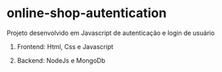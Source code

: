 # online-shop-autentication
Projeto desenvolvido em Javascript de autenticação e login de usuário

1) Frontend: Html, Css e Javascript

2) Backend: NodeJs e MongoDb
